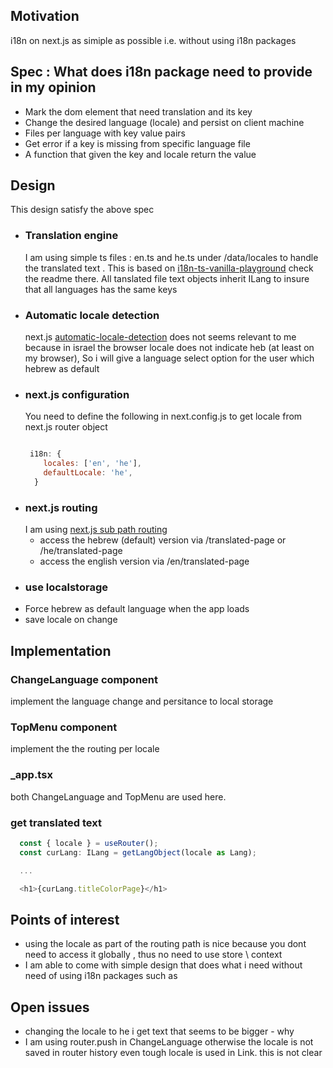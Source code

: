 <h2>Motivation</h2>
i18n on next.js as simiple as possible i.e. without using i18n packages


<h2>Spec : What does i18n package need to provide in my opinion</h2>
<ul>
<li>Mark the dom element that need translation and its key</li>
<li>Change the desired language (locale) and persist on client machine</li>
<li>Files per language with key value pairs</li>
<li>Get error if a key is missing from specific language file</li>
<li>A function that given the key and locale return the value</li>
</ul>


<h2>Design</h2>
This design satisfy the above spec
<ul>
<li>
<h3>Translation engine</h3>
I am using simple ts files : en.ts and he.ts under /data/locales to handle the translated text . This is based on <a href='https://github.com/NathanKr/i18n-ts-vanilla-playground'>i18n-ts-vanilla-playground</a> check the readme there. All tanslated file text objects inherit ILang to insure that all languages has the same keys</li>

<li>
<h3>Automatic locale detection</h3>
next.js <a href='https://nextjs.org/docs/advanced-features/i18n-routing#automatic-locale-detection'>automatic-locale-detection</a> does not seems relevant to me because in israel the browser locale does not indicate heb (at least on my browser), So i will give a language select option for the user which hebrew as default</li>
<li>
<h3>next.js configuration</h3>
You need to define the following in next.config.js to get locale from next.js router object

```javascript

 i18n: {
    locales: ['en', 'he'],
    defaultLocale: 'he',
  }

```

</li>
<li><h3>next.js routing</h3>
I am using <a href='https://nextjs.org/docs/advanced-features/i18n-routing#sub-path-routing'>next.js sub path routing</a>
<ul>
<li>access the hebrew (default) version via /translated-page or /he/translated-page  </li>
<li>access the english version via /en/translated-page</li>
</ul>
</li>

<li><h3>use localstorage</h3>
 <ui>
 <li>Force hebrew as default language when the app loads</li>
 <li>save locale on change</li>
 </ui>
</li>
</ul>
</li>

<h2>Implementation</h2>

<h3>ChangeLanguage component</h3>
implement the language change and persitance to local storage

<h3>TopMenu component</h3>
implement the the routing per locale

<h3>_app.tsx</h3>
both ChangeLanguage and TopMenu are used here.

<h3>get translated text</h3>

```ts
  const { locale } = useRouter();
  const curLang: ILang = getLangObject(locale as Lang);

  ...

  <h1>{curLang.titleColorPage}</h1>
```



<h2>Points of interest</h2>
<ul>
<li>using the locale as part of the routing path is nice because you dont need to access it globally , thus no need to use store \ context</li>
<li>I am able to come with simple design that does what i need without need of using i18n packages such as 
</ul>


<h2>Open issues</h2>
<ul>
<li>changing the locale to he i get text that seems to be bigger - why</li>
<li>I am using router.push in ChangeLanguage otherwise the locale is not saved in router history even tough locale is used in Link. this is not clear</li>
</ul>
